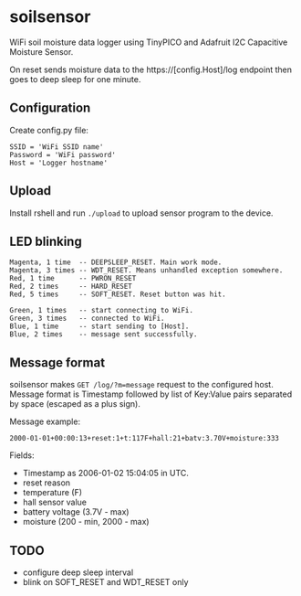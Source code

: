 # soilsensor
WiFi soil moisture data logger using TinyPICO and Adafruit I2C Capacitive Moisture Sensor.

On reset sends moisture data to the https://[config.Host]/log endpoint then goes to deep sleep for one minute.

## Configuration
Create config.py file:

    SSID = 'WiFi SSID name'
    Password = 'WiFi password'
    Host = 'Logger hostname'
 
 ## Upload
 Install rshell and run `./upload` to upload sensor program to the device.

## LED blinking

    Magenta, 1 time  -- DEEPSLEEP_RESET. Main work mode.
    Magenta, 3 times -- WDT_RESET. Means unhandled exception somewhere.
    Red, 1 time      -- PWRON_RESET
    Red, 2 times     -- HARD_RESET
    Red, 5 times     -- SOFT_RESET. Reset button was hit.

    Green, 1 times   -- start connecting to WiFi.
    Green, 3 times   -- connected to WiFi.
    Blue, 1 time     -- start sending to [Host].
    Blue, 2 times    -- message sent successfully.

## Message format

soilsensor makes `GET /log/?m=message` request to the configured host.
Message format is Timestamp followed by list of Key:Value pairs separated by space (escaped as a plus sign).

Message example:

    2000-01-01+00:00:13+reset:1+t:117F+hall:21+batv:3.70V+moisture:333

Fields:

- Timestamp as 2006-01-02 15:04:05 in UTC.
- reset reason
- temperature (F)
- hall sensor value
- battery voltage (3.7V - max)
- moisture (200 - min, 2000 - max)

## TODO

- configure deep sleep interval
- blink on SOFT_RESET and WDT_RESET only


